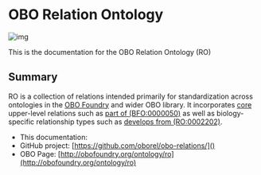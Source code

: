 # OBO Relation Ontology

![img](http://obofoundry.org/images/ro_logo.png)

This is the documentation for the OBO Relation Ontology (RO)

## Summary ##

RO is a collection of relations intended primarily for standardization across ontologies in the [OBO Foundry](http://obofoundry.org) and wider OBO library. It incorporates [core](ROCore) upper-level relations such as [part of (BFO:0000050)](http://purl.obolibrary.org/obo/BFO_0000050) as well as biology-specific relationship types such as [develops from (RO:0002202)](http://purl.obolibrary.org/obo/RO_0002202).

 * This documentation: [](https://oborel.github.io/obo-relations/)
 * GitHub project: [https://github.com/oborel/obo-relations/]()
 * OBO Page: [http://obofoundry.org/ontology/ro](http://obofoundry.org/ontology/ro)
